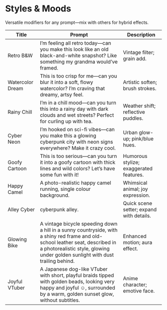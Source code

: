 # Styles & Moods

Versatile modifiers for any prompt—mix with others for hybrid effects.

| Title | Prompt | Description |
|-------|--------|-------------|
| Retro B&W | I’m feeling all retro today—can you make this look like an old black-and-white snapshot? Like something my grandma would’ve framed. | Vintage filter; grain add. |
| Watercolor Dream | This is too crisp for me—can you blur it into a soft, flowy watercolor? I’m craving that dreamy, artsy feel. | Artistic soften; brush strokes. |
| Rainy Chill | I’m in a chill mood—can you turn this into a rainy day with dark clouds and wet streets? Perfect for curling up with tea. | Weather shift; reflective puddles. |
| Cyber Neon | I’m hooked on sci-fi vibes—can you make this a glowing cyberpunk city with neon signs everywhere? Make it crazy cool. | Urban glow-up; pink/blue hues. |
| Goofy Cartoon | This is too serious—can you turn it into a goofy cartoon with thick lines and wild colors? Let’s have some fun with it! | Humorous stylize; exaggerated features. |
| Happy Camel | A photo-realistic happy camel running, single colour background. | Whimsical animal; joy expression. |
| Alley Cyber | cyberpunk alley. | Quick scene setter; expand with details. |
| Glowing Bike | A vintage bicycle speeding down a hill in a sunny countryside, with a shiny red frame and old-school leather seat, described in a photorealistic style, glowing under golden sunlight with dust trailing behind. | Enhanced motion; aura effect. |
| Joyful VTuber | A Japanese dog-like VTuber with short, playful braids tipped with golden beads, looking very happy and joyful ☺️, surrounded by a warm, golden sunset glow, without subtitles. | Anime character; emotive face. |